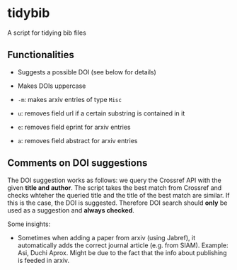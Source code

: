 # tidybib
A script for tidying bib files


## Functionalities

* Suggests a possible DOI (see below for details)
* Makes DOIs uppercase

* `-m`: makes arxiv entries of type `Misc` 
* `u`: removes field url if a certain substring is contained in it
* `e`: removes field eprint for arxiv entries
* `a`: removes field abstract for arxiv entries



## Comments on DOI suggestions

The DOI suggestion works as follows: we query the Crossref API with the given **title and author**. The script takes the best match from Crossref and checks whteher the queried title and the title of the best match are similar. If this is the case, the DOI is suggested. Therefore DOI search should **only** be used as a suggestion and **always checked**.

Some insights:
* Sometimes when adding a paper from arxiv (using Jabref), it automatically adds the correct journal article (e.g. from SIAM). Example: Asi, Duchi Aprox. Might be due to the fact that the info about publishing is feeded in arxiv.
